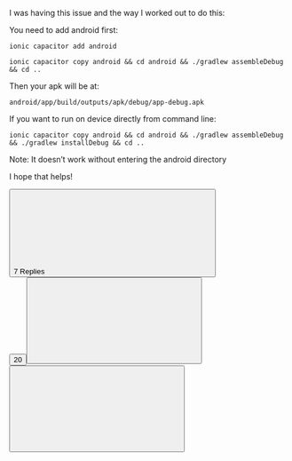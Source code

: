 <div class="regular contents"><div class="cooked"><p dir="ltr">I was having this issue and the way I worked out to do this:</p>
<p dir="ltr">You need to add android first:</p>
<pre dir="ltr"><code class="hljs csharp" dir="ltr">ionic capacitor <span class="hljs-keyword">add</span> android 
</code></pre>
<pre dir="ltr"><code class="hljs bash" dir="ltr">ionic capacitor copy android &amp;&amp; <span class="hljs-built_in">cd</span> android &amp;&amp; ./gradlew assembleDebug &amp;&amp; <span class="hljs-built_in">cd</span> ..
</code></pre>
<p dir="ltr">Then your apk will be at:</p>
<pre dir="ltr"><code class="hljs lua" dir="ltr">android/app/build/outputs/apk/<span class="hljs-built_in">debug</span>/app-<span class="hljs-built_in">debug</span>.apk
</code></pre>
<p dir="ltr">If you want to run on device directly from command line:</p>
<pre dir="ltr"><code class="hljs bash" dir="ltr">ionic capacitor copy android &amp;&amp; <span class="hljs-built_in">cd</span> android &amp;&amp; ./gradlew assembleDebug &amp;&amp; ./gradlew installDebug &amp;&amp; <span class="hljs-built_in">cd</span> ..
</code></pre>
<p dir="ltr">Note: It doesn’t work without entering the android directory</p>
<p dir="ltr">I hope that helps!</p></div><section class="post-menu-area clearfix"><nav class="post-controls expanded"><button class="widget-button btn-flat show-replies btn-icon-text" aria-label="7 Replies" title="7 Replies"><span class="d-button-label">7 Replies</span><svg class="fa d-icon d-icon-chevron-down svg-icon svg-node" aria-hidden="true"><use xlink:href="#chevron-down"></use></svg></button><div class="actions"><div class="double-button"><button class="widget-button btn-flat button-count like-count highlight-action regular-likes btn-text" aria-label="20 people liked this post" title="20 people liked this post">20</button><button class="widget-button btn-flat toggle-like like no-text btn-icon" aria-label="like this post" title="like this post"><svg class="fa d-icon d-icon-d-unliked svg-icon svg-node" aria-hidden="true"><use xlink:href="#far-heart"></use></svg></button></div><button class="widget-button btn-flat share no-text btn-icon" aria-label="share a link to this post" title="share a link to this post" data-share-url="/t/how-to-build-an-android-apk-file-without-using-android-studio-in-a-capacitor-project/177814/9" data-post-number="9"><svg class="fa d-icon d-icon-link svg-icon svg-node" aria-hidden="true"><use xlink:href="#link"></use></svg></button></div></nav></section></div>
